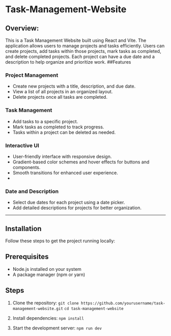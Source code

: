 # Task-Management-Website
## Overview:
This is a Task Management Website built using React and Vite. The application allows users to manage projects and tasks efficiently. Users can create projects, add tasks within those projects, mark tasks as completed, and delete completed projects. Each project can have a due date and a description to help organize and prioritize work.
##Features

### Project Management
- Create new projects with a title, description, and due date.
- View a list of all projects in an organized layout.
- Delete projects once all tasks are completed.

### Task Management
- Add tasks to a specific project.
- Mark tasks as completed to track progress.
- Tasks within a project can be deleted as needed.

### Interactive UI
- User-friendly interface with responsive design.
- Gradient-based color schemes and hover effects for buttons and components.
- Smooth transitions for enhanced user experience.
- 
### Date and Description
- Select due dates for each project using a date picker.
- Add detailed descriptions for projects for better organization.
---
## Installation
Follow these steps to get the project running locally:

## Prerequisites
- Node.js installed on your system
- A package manager (npm or yarn)

## Steps

1. Clone the repository:
```git clone https://github.com/yourusername/task-management-website.git```
```cd task-management-website```

2. Install dependencies:
```npm install```

3. Start the development server:
 ```npm run dev```

